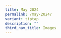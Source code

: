 ```yaml
---
title: May 2024
permalink: /may-2024/
variant: tiptap
description: ""
third_nav_title: Images
---
```

